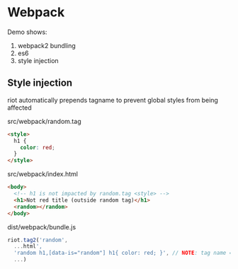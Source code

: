 # Webpack

Demo shows:
1. webpack2 bundling
2. es6
3. style injection

## Style injection

riot automatically prepends tagname to prevent global styles from being affected

src/webpack/random.tag
```html
<style>
  h1 {
    color: red;
  }
</style>
```

src/webpack/index.html
```html
<body>
  <!-- h1 is not impacted by random.tag <style> -->
  <h1>Not red title (outside random tag)</h1>
  <random></random>
</body>
```

dist/webpack/bundle.js
```javascript
riot.tag2('random',
  ...html',
  'random h1,[data-is="random"] h1{ color: red; }', // NOTE: tag name = random prepended
  ...)
```

